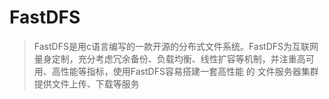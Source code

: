 # FastDFS

> FastDFS是用c语言编写的一款开源的分布式文件系统。FastDFS为互联网量身定制，充分考虑冗余备份、负载均衡、线性扩容等机制，并注重高可用、高性能等指标，使用FastDFS容易搭建一套高性能 的 文件服务器集群提供文件上传、下载等服务